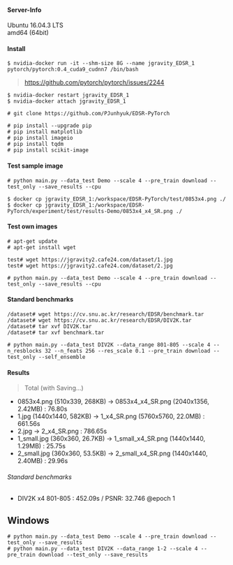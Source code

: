 #### Server-Info
Ubuntu 16.04.3 LTS  
amd64 (64bit)

#### Install

```
$ nvidia-docker run -it --shm-size 8G --name jgravity_EDSR_1 pytorch/pytorch:0.4_cuda9_cudnn7 /bin/bash
```

> https://github.com/pytorch/pytorch/issues/2244

```
$ nvidia-docker restart jgravity_EDSR_1
$ nvidia-docker attach jgravity_EDSR_1
```

```
# git clone https://github.com/PJunhyuk/EDSR-PyTorch
```

```
# pip install --upgrade pip
# pip install matplotlib
# pip install imageio
# pip install tqdm
# pip install scikit-image
```

#### Test sample image

```
# python main.py --data_test Demo --scale 4 --pre_train download --test_only --save_results --cpu
```

```
$ docker cp jgravity_EDSR_1:/workspace/EDSR-PyTorch/test/0853x4.png ./
$ docker cp jgravity_EDSR_1:/workspace/EDSR-PyTorch/experiment/test/results-Demo/0853x4_x4_SR.png ./
```

#### Test own images

```
# apt-get update
# apt-get install wget

test# wget https://jgravity2.cafe24.com/dataset/1.jpg
test# wget https://jgravity2.cafe24.com/dataset/2.jpg

# python main.py --data_test Demo --scale 4 --pre_train download --test_only --save_results --cpu
```

#### Standard benchmarks

```
/dataset# wget https://cv.snu.ac.kr/research/EDSR/benchmark.tar
/dataset# wget https://cv.snu.ac.kr/research/EDSR/DIV2K.tar
/dataset# tar xvf DIV2K.tar
/dataset# tar xvf benchmark.tar

# python main.py --data_test DIV2K --data_range 801-805 --scale 4 --n_resblocks 32 --n_feats 256 --res_scale 0.1 --pre_train download --test_only --self_ensemble
```

#### Results

> Total (with Saving...)

- 0853x4.png (510x339, 268KB) -> 0853x4_x4_SR.png (2040x1356, 2.42MB) : 76.80s
- 1.jpg (1440x1440, 582KB) -> 1_x4_SR.png (5760x5760, 22.0MB) : 661.56s
- 2.jpg -> 2_x4_SR.png : 786.65s
- 1_small.jpg (360x360, 26.7KB) -> 1_small_x4_SR.png (1440x1440, 1.29MB) : 25.75s
- 2_small.jpg (360x360, 53.5KB) -> 2_small_x4_SR.png (1440x1440, 2.40MB) : 29.96s

###### Standard benchmarks

- DIV2K x4 801-805 : 452.09s / PSNR: 32.746 @epoch 1


## Windows

```
# python main.py --data_test Demo --scale 4 --pre_train download --test_only --save_results
# python main.py --data_test DIV2K --data_range 1-2 --scale 4 --pre_train download --test_only --save_results
```
